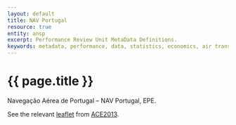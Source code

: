 ```yaml
---
layout: default
title: NAV Portugal
resource: true
entity: ansp
excerpt: Performance Review Unit MetaData Definitions.
keywords: metadata, performance, data, statistics, economics, air transport, flights, europe, cost efficiency
---
```

# {{ page.title }}

Navegação Aérea de Portugal – NAV Portugal, EPE.

See the relevant [leaflet][leaf] from [ACE2013].

[leaf]: <NAV_Portugal_Portugal_ACE_2013.pdf> "ACE 2013 Benchmarking Report Factsheet: {{ page.title }}"

[ACE2013]: <https://www.eurocontrol.int/sites/default/files/publication/files/ace-2013-benchmarking-report-final.pdf> "ACE 2013 Benchmarking Report"
